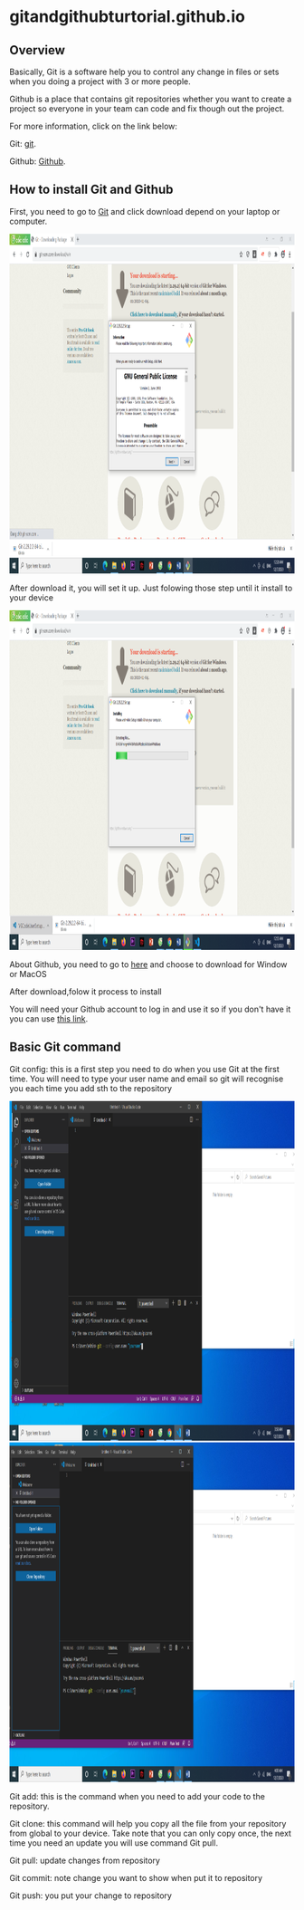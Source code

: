 # gitandgithubturtorial.github.io
<html>
    <head>
        <h2>Overview</h2>
    </head>
    <body>
        <p>Basically, Git is a software help you to control any change in files or sets when you doing a project with 3 or more people.</p>
        <p>Github is a place that contains git repositories whether you want to create a project so everyone in your team can code and fix though out the project.</p>
        <p>For more information, click on the link below:</p>
        <p>Git: <a href="https://en.wikipedia.org/wiki/Git">git</a>.</p>
        <p>Github: <a href="https://en.wikipedia.org/wiki/GitHub">Github</a>.</p>
    </body>
    <head>
        <h2>How to install Git and Github</h2>
    </head>
    <body>
        <p>First, you need to go to <a href="https://git-scm.com/downloads">Git</a> and click download depend on your laptop or computer.</p>
        <img src="1.png" width="900" height="600">
        <p>After download it, you will set it up. Just folowing those step until it install to your device</p>
        <img src="2.png" width="900" height="600">
        <p>About Github, you need to go to <a href="https://desktop.github.com/">here</a> and choose to download for Window or MacOS</p>
        <p>After download,folow it process to install</p>
        <p>You will need your Github account to log in and use it so if you don't have it you can use <a href="https://github.com/join?source=header-home">this link</a>.</p>
    </body>
    <head>
        <h2>Basic Git command</h2>
    </head>
    <body>
        <p>Git config: this is a first step you need to do when you use Git at the first time. You will need to type your user name and email so git will recognise you each time you add sth to the repository</p>
        <img src="3.png" width="900" height="600">
        <img src="4.png" width="900" height="600">
        <p>Git add: this is the command when you need to add your code to the repository.</p>
        <P>Git clone: this command will help you copy all the file from your repository from global to your device. Take note that you can only copy once, the next time you need an update you will use command Git pull.</P>
        <p>Git pull: update changes from repository</p>
        <p>Git commit: note change you want to show when put it to repository</p>
        <p>Git push: you put your change to repository</p>
    </body>
</html>

